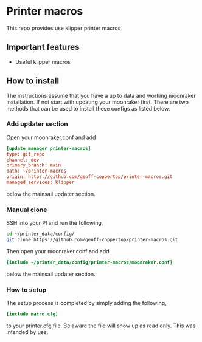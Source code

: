 # Printer macros

This repo provides use klipper printer macros

## Important features

* Useful klipper macros

## How to install

The instructions assume that you have a up to data and working moonraker installation. If not start with updating your moonraker first. There are two methods that can be used to install these configs as listed below.

### Add updater section

Open your moonraker.conf and add

```ini
[update_manager printer-macros]
type: git_repo
channel: dev
primary_branch: main
path: ~/printer-macros
origin: https://github.com/geoff-coppertop/printer-macros.git
managed_services: klipper
```

below the mainsail updater section.

### Manual clone

SSH into your PI and run the following,

```bash
cd ~/printer_data/config/
git clone https://github.com/geoff-coppertop/printer-macros.git
```

Then open your moonraker.conf and add

```ini
[include ~/printer_data/config/printer-macros/moonraker.conf]
```

below the mainsail updater section.

### How to setup

The setup process is completed by simply adding the following,

```ini
[include macro.cfg]
```

to your printer.cfg file. Be aware the file will show up as read only. This was intended by use.
